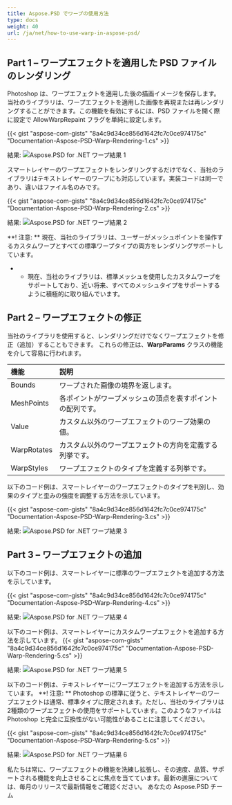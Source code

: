 ```yaml
---
title: Aspose.PSD でワープの使用方法
type: docs
weight: 40
url: /ja/net/how-to-use-warp-in-aspose-psd/
---
```


## **Part 1 – ワープエフェクトを適用した PSD ファイルのレンダリング**

Photoshop は、ワープエフェクトを適用した後の描画イメージを保存します。当社のライブラリは、ワープエフェクトを適用した画像を再現または再レンダリングすることができます。この機能を有効にするには、PSD ファイルを開く際に設定で AllowWarpRepaint フラグを単純に設定します。

{{< gist "aspose-com-gists" "8a4c9d34ce856d1642fc7c0ce974175c" "Documentation-Aspose-PSD-Warp-Rendering-1.cs" >}}

結果:
![Aspose.PSD for .NET ワープ結果 1](warp1.png)

スマートレイヤーのワープエフェクトをレンダリングするだけでなく、当社のライブラリはテキストレイヤーのワープにも対応しています。実装コードは同一であり、違いはファイル名のみです。

{{< gist "aspose-com-gists" "8a4c9d34ce856d1642fc7c0ce974175c" "Documentation-Aspose-PSD-Warp-Rendering-2.cs" >}}

結果:
![Aspose.PSD for .NET ワープ結果 2](warp2.png)

**! 注意: ** 現在、当社のライブラリは、ユーザーがメッシュポイントを操作するカスタムワープとすべての標準ワープタイプの両方をレンダリングサポートしています。
* - 現在、当社のライブラリは、標準メッシュを使用したカスタムワープをサポートしており、近い将来、すべてのメッシュタイプをサポートするように積極的に取り組んでいます。


## **Part 2 – ワープエフェクトの修正**

当社のライブラリを使用すると、レンダリングだけでなくワープエフェクトを修正（追加）することもできます。
これらの修正は、**WarpParams** クラスの機能を介して容易に行われます。

| **機能**  | **説明**                                                         | 
|:-------------|:----------------------------------------------------------------------------|
| Bounds       | ワープされた画像の境界を返します。                                     |
| MeshPoints   | 各ポイントがワープメッシュの頂点を表すポイントの配列です。 |
| Value        | カスタム以外のワープエフェクトのワープ効果の値。                   |
| WarpRotates  | カスタム以外のワープエフェクトの方向を定義する列挙です。           |
| WarpStyles   | ワープエフェクトのタイプを定義する列挙です。                            |

以下のコード例は、スマートレイヤーのワープエフェクトのタイプを判別し、効果のタイプと歪みの強度を調整する方法を示しています。

{{< gist "aspose-com-gists" "8a4c9d34ce856d1642fc7c0ce974175c" "Documentation-Aspose-PSD-Warp-Rendering-3.cs" >}}

結果:
![Aspose.PSD for .NET ワープ結果 3](warp3.png)

## **Part 3 – ワープエフェクトの追加**

以下のコード例は、スマートレイヤーに標準のワープエフェクトを追加する方法を示しています。

{{< gist "aspose-com-gists" "8a4c9d34ce856d1642fc7c0ce974175c" "Documentation-Aspose-PSD-Warp-Rendering-4.cs" >}}

結果:
![Aspose.PSD for .NET ワープ結果 4](warp4.png)

以下のコード例は、スマートレイヤーにカスタムワープエフェクトを追加する方法を示しています。
{{< gist "aspose-com-gists" "8a4c9d34ce856d1642fc7c0ce974175c" "Documentation-Aspose-PSD-Warp-Rendering-5.cs" >}}

結果:
![Aspose.PSD for .NET ワープ結果 5](warp5.png)

以下のコード例は、テキストレイヤーにワープエフェクトを追加する方法を示しています。 
**! 注意: ** Photoshop の標準に従うと、テキストレイヤーのワープエフェクトは通常、標準タイプに限定されます。ただし、当社のライブラリは2種類のワープエフェクトの使用をサポートしています。このようなファイルは Photoshop と完全に互換性がない可能性があることに注意してください。

{{< gist "aspose-com-gists" "8a4c9d34ce856d1642fc7c0ce974175c" "Documentation-Aspose-PSD-Warp-Rendering-5.cs" >}}

結果:
![Aspose.PSD for .NET ワープ結果 6](warp6.png)

私たちは常に、ワープエフェクトの機能を洗練し拡張し、その速度、品質、サポートされる機能を向上させることに焦点を当てています。最新の進展については、毎月のリリースで最新情報をご確認ください。
あなたの Aspose.PSD チーム
